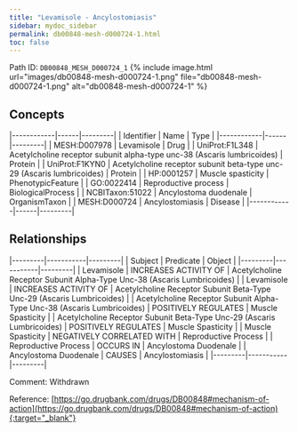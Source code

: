 ```yaml
---
title: "Levamisole - Ancylostomiasis"
sidebar: mydoc_sidebar
permalink: db00848-mesh-d000724-1.html
toc: false 
---
```



Path ID: `DB00848_MESH_D000724_1`
{% include image.html url="images/db00848-mesh-d000724-1.png" file="db00848-mesh-d000724-1.png" alt="db00848-mesh-d000724-1" %}

## Concepts

|------------|------|---------|
| Identifier | Name | Type    |
|------------|------|---------|
| MESH:D007978 | Levamisole | Drug |
| UniProt:F1L348 | Acetylcholine receptor subunit alpha-type unc-38 (Ascaris lumbricoides) | Protein |
| UniProt:F1KYN0 | Acetylcholine receptor subunit beta-type unc-29 (Ascaris lumbricoides) | Protein |
| HP:0001257 | Muscle spasticity | PhenotypicFeature |
| GO:0022414 | Reproductive process | BiologicalProcess |
| NCBITaxon:51022 | Ancylostoma duodenale | OrganismTaxon |
| MESH:D000724 | Ancylostomiasis | Disease |
|------------|------|---------|

## Relationships

|---------|-----------|---------|
| Subject | Predicate | Object  |
|---------|-----------|---------|
| Levamisole | INCREASES ACTIVITY OF | Acetylcholine Receptor Subunit Alpha-Type Unc-38 (Ascaris Lumbricoides) |
| Levamisole | INCREASES ACTIVITY OF | Acetylcholine Receptor Subunit Beta-Type Unc-29 (Ascaris Lumbricoides) |
| Acetylcholine Receptor Subunit Alpha-Type Unc-38 (Ascaris Lumbricoides) | POSITIVELY REGULATES | Muscle Spasticity |
| Acetylcholine Receptor Subunit Beta-Type Unc-29 (Ascaris Lumbricoides) | POSITIVELY REGULATES | Muscle Spasticity |
| Muscle Spasticity | NEGATIVELY CORRELATED WITH | Reproductive Process |
| Reproductive Process | OCCURS IN | Ancylostoma Duodenale |
| Ancylostoma Duodenale | CAUSES | Ancylostomiasis |
|---------|-----------|---------|

Comment: Withdrawn

Reference: [https://go.drugbank.com/drugs/DB00848#mechanism-of-action](https://go.drugbank.com/drugs/DB00848#mechanism-of-action){:target="_blank"}